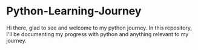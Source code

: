 # Python-Learning-Journey
Hi there, glad to see and welcome to my python journey. In this repository, I'll be documenting my progress with python and anything relevant to my journey.